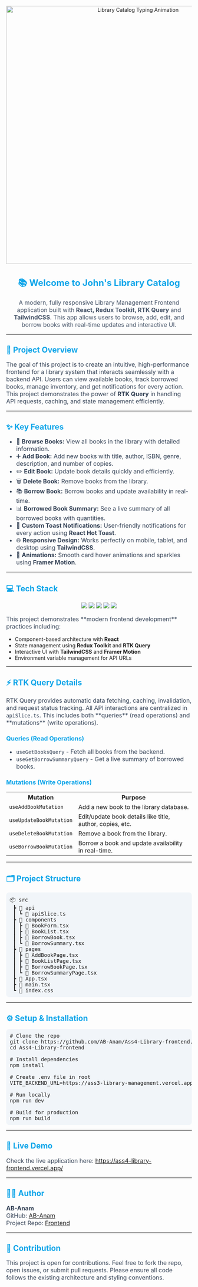 <!-- Animated Header -->
<p align="center">
  <img src="https://your-gif-url.com/library-typing.gif" alt="Library Catalog Typing Animation" width="700"/>
</p>

<h2 align="center" style="color:#0EA5E9; font-size: 24px;">📚 Welcome to John's Library Catalog</h2>

<p align="center" style="font-size:16px; color:#475569;">
A modern, fully responsive Library Management Frontend application built with <strong>React, Redux Toolkit, RTK Query</strong> and <strong>TailwindCSS</strong>.  
This app allows users to browse, add, edit, and borrow books with real-time updates and interactive UI.
</p>

---

<h2 style="color:#0EA5E9;">🎯 Project Overview</h2>

<p style="font-size:16px; color:#334155;">
The goal of this project is to create an intuitive, high-performance frontend for a library system that interacts seamlessly with a backend API.  
Users can view available books, track borrowed books, manage inventory, and get notifications for every action.  
This project demonstrates the power of <strong>RTK Query</strong> in handling API requests, caching, and state management efficiently.  
</p>

---

<h2 style="color:#0EA5E9;">✨ Key Features</h2>

<ul style="font-size:16px; color:#334155;">
  <li>📖 <strong>Browse Books:</strong> View all books in the library with detailed information.</li>
  <li>➕ <strong>Add Book:</strong> Add new books with title, author, ISBN, genre, description, and number of copies.</li>
  <li>✏️ <strong>Edit Book:</strong> Update book details quickly and efficiently.</li>
  <li>🗑️ <strong>Delete Book:</strong> Remove books from the library.</li>
  <li>📚 <strong>Borrow Book:</strong> Borrow books and update availability in real-time.</li>
  <li>📊 <strong>Borrowed Book Summary:</strong> See a live summary of all borrowed books with quantities.</li>
  <li>🔔 <strong>Custom Toast Notifications:</strong> User-friendly notifications for every action using <strong>React Hot Toast</strong>.</li>
  <li>🌐 <strong>Responsive Design:</strong> Works perfectly on mobile, tablet, and desktop using <strong>TailwindCSS</strong>.</li>
  <li>💨 <strong>Animations:</strong> Smooth card hover animations and sparkles using <strong>Framer Motion</strong>.</li>
</ul>

---

<h2 style="color:#0EA5E9;">💻 Tech Stack</h2>

<p align="center">
  <img src="https://img.shields.io/badge/React-%2361DAFB?style=for-the-badge&logo=react&logoColor=white" />
  <img src="https://img.shields.io/badge/Redux-%23764ABC?style=for-the-badge&logo=redux&logoColor=white" />
  <img src="https://img.shields.io/badge/RTK%20Query-%23008CFF?style=for-the-badge&logo=redux&logoColor=white" />
  <img src="https://img.shields.io/badge/Vite-%236646FF?style=for-the-badge&logo=vite&logoColor=FFD62E" />
  <img src="https://img.shields.io/badge/Framer_Motion-%23F5A623?style=for-the-badge&logo=framer&logoColor=white" />
</p>

<p style="font-size:16px; color:#334155;">
This project demonstrates **modern frontend development** practices including:
<ul>
  <li>Component-based architecture with <strong>React</strong></li>
  <li>State management using <strong>Redux Toolkit</strong> and <strong>RTK Query</strong></li>
  <li>Interactive UI with <strong>TailwindCSS</strong> and <strong>Framer Motion</strong></li>
  <li>Environment variable management for API URLs</li>
</ul>
</p>

---

<h2 style="color:#0EA5E9;">⚡ RTK Query Details</h2>

<p style="font-size:16px; color:#334155;">
RTK Query provides automatic data fetching, caching, invalidation, and request status tracking.  
All API interactions are centralized in <code>apiSlice.ts</code>. This includes both **queries** (read operations) and **mutations** (write operations).
</p>

<h3 style="color:#0EA5E9;">Queries (Read Operations)</h3>
<ul style="font-size:16px; color:#334155;">
  <li><code>useGetBooksQuery</code> - Fetch all books from the backend.</li>
  <li><code>useGetBorrowSummaryQuery</code> - Get a live summary of borrowed books.</li>
</ul>

<h3 style="color:#0EA5E9;">Mutations (Write Operations)</h3>
<table>
  <tr>
    <th>Mutation</th>
    <th>Purpose</th>
  </tr>
  <tr>
    <td><code>useAddBookMutation</code></td>
    <td>Add a new book to the library database.</td>
  </tr>
  <tr>
    <td><code>useUpdateBookMutation</code></td>
    <td>Edit/update book details like title, author, copies, etc.</td>
  </tr>
  <tr>
    <td><code>useDeleteBookMutation</code></td>
    <td>Remove a book from the library.</td>
  </tr>
  <tr>
    <td><code>useBorrowBookMutation</code></td>
    <td>Borrow a book and update availability in real-time.</td>
  </tr>
</table>

---

<h2 style="color:#0EA5E9;">🗂️ Project Structure</h2>

<pre style="background:#f1f5f9; padding:10px; border-radius:8px;">
📦 src
 ┣ 📂 api
 ┃ ┗ 📜 apiSlice.ts
 ┣ 📂 components
 ┃ ┣ 📜 BookForm.tsx
 ┃ ┣ 📜 BookList.tsx
 ┃ ┣ 📜 BorrowBook.tsx
 ┃ ┗ 📜 BorrowSummary.tsx
 ┣ 📂 pages
 ┃ ┣ 📜 AddBookPage.tsx
 ┃ ┣ 📜 BookListPage.tsx
 ┃ ┣ 📜 BorrowBookPage.tsx
 ┃ ┗ 📜 BorrowSummaryPage.tsx
 ┣ 📜 App.tsx
 ┣ 📜 main.tsx
 ┗ 📜 index.css
</pre>

---

<h2 style="color:#0EA5E9;">⚙️ Setup & Installation</h2>

<pre style="background:#f1f5f9; padding:10px; border-radius:8px;">
# Clone the repo
git clone https://github.com/AB-Anam/Ass4-Library-frontend.git
cd Ass4-Library-frontend

# Install dependencies
npm install

# Create .env file in root
VITE_BACKEND_URL=https://ass3-library-management.vercel.app/api

# Run locally
npm run dev

# Build for production
npm run build
</pre>

---

<h2 style="color:#0EA5E9;">🚀 Live Demo</h2>

<p style="font-size:16px; color:#334155;">
Check the live application here: <a href="https://ass4-library-frontend.vercel.app/" target="_blank">https://ass4-library-frontend.vercel.app/</a>
</p>

---

<h2 style="color:#0EA5E9;">👨‍💻 Author</h2>

<p style="font-size:16px; color:#334155;">
<strong>AB-Anam</strong> <br/>
GitHub: <a href="https://github.com/AB-Anam" target="_blank">AB-Anam</a> <br/>
Project Repo: <a href="https://github.com/AB-Anam/Ass4-Library-frontend" target="_blank">Frontend</a>
</p>

---

<h2 style="color:#0EA5E9;">📢 Contribution</h2>

<p style="font-size:16px; color:#334155;">
This project is open for contributions. Feel free to fork the repo, open issues, or submit pull requests.  
Please ensure all code follows the existing architecture and styling conventions.
</p>


